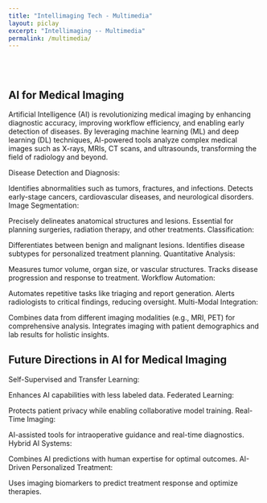 ```yaml
---
title: "Intellimaging Tech - Multimedia"
layout: piclay
excerpt: "Intellimaging -- Multimedia"
permalink: /multimedia/
---
```



<br/>
<br/>

<!--# Pictures-->


## AI for Medical Imaging
Artificial Intelligence (AI) is revolutionizing medical imaging by enhancing diagnostic accuracy, improving workflow efficiency, and enabling early detection of diseases. By leveraging machine learning (ML) and deep learning (DL) techniques, AI-powered tools analyze complex medical images such as X-rays, MRIs, CT scans, and ultrasounds, transforming the field of radiology and beyond.

Disease Detection and Diagnosis:

Identifies abnormalities such as tumors, fractures, and infections.
Detects early-stage cancers, cardiovascular diseases, and neurological disorders.
Image Segmentation:

Precisely delineates anatomical structures and lesions.
Essential for planning surgeries, radiation therapy, and other treatments.
Classification:

Differentiates between benign and malignant lesions.
Identifies disease subtypes for personalized treatment planning.
Quantitative Analysis:

Measures tumor volume, organ size, or vascular structures.
Tracks disease progression and response to treatment.
Workflow Automation:

Automates repetitive tasks like triaging and report generation.
Alerts radiologists to critical findings, reducing oversight.
Multi-Modal Integration:

Combines data from different imaging modalities (e.g., MRI, PET) for comprehensive analysis.
Integrates imaging with patient demographics and lab results for holistic insights.


## Future Directions in AI for Medical Imaging

Self-Supervised and Transfer Learning:

Enhances AI capabilities with less labeled data.
Federated Learning:

Protects patient privacy while enabling collaborative model training.
Real-Time Imaging:

AI-assisted tools for intraoperative guidance and real-time diagnostics.
Hybrid AI Systems:

Combines AI predictions with human expertise for optimal outcomes.
AI-Driven Personalized Treatment:

Uses imaging biomarkers to predict treatment response and optimize therapies.

<!-- 
<iframe width="640" height="360" src="https://www.tube.com/embed/iaP5uIBYmGE?si=8EGqudj9qd_orU9v" title="YouTube video player" frameborder="0" allow="accelerometer; autoplay; clipboard-write; encrypted-media; gyroscope; picture-in-picture; web-share" referrerpolicy="strict-origin-when-cross-origin" allowfullscreen></iframe>

<iframe width="640" height="360" src="https://www.tube.com/embed/qgSVcsaJqKk?si=pQ9f_6ADemTqi-6H" title="YouTube video player" frameborder="0" allow="accelerometer; autoplay; clipboard-write; encrypted-media; gyroscope; picture-in-picture; web-share" referrerpolicy="strict-origin-when-cross-origin" allowfullscreen></iframe> 
-->

